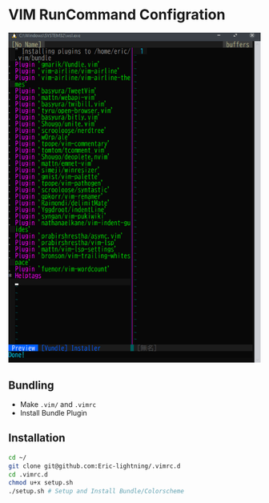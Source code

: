 # VIM RunCommand Configration

![Image](image.png)

## Bundling

- Make `.vim/` and `.vimrc`
- Install Bundle Plugin


## Installation

```sh
cd ~/
git clone git@github.com:Eric-lightning/.vimrc.d
cd .vimrc.d
chmod u+x setup.sh
./setup.sh # Setup and Install Bundle/Colorscheme
```



